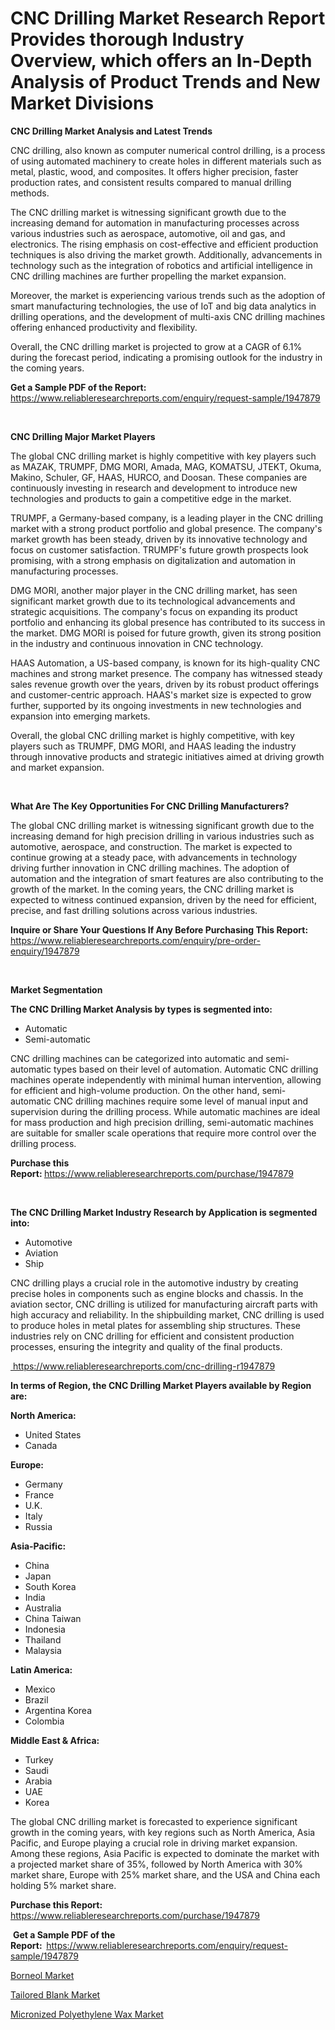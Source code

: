 <p><h1>CNC Drilling Market Research Report Provides thorough Industry Overview, which offers an In-Depth Analysis of Product Trends and New Market Divisions</h1></p><p><strong>CNC Drilling Market Analysis and Latest Trends</strong></p>
<p><p>CNC drilling, also known as computer numerical control drilling, is a process of using automated machinery to create holes in different materials such as metal, plastic, wood, and composites. It offers higher precision, faster production rates, and consistent results compared to manual drilling methods.</p><p>The CNC drilling market is witnessing significant growth due to the increasing demand for automation in manufacturing processes across various industries such as aerospace, automotive, oil and gas, and electronics. The rising emphasis on cost-effective and efficient production techniques is also driving the market growth. Additionally, advancements in technology such as the integration of robotics and artificial intelligence in CNC drilling machines are further propelling the market expansion.</p><p>Moreover, the market is experiencing various trends such as the adoption of smart manufacturing technologies, the use of IoT and big data analytics in drilling operations, and the development of multi-axis CNC drilling machines offering enhanced productivity and flexibility.</p><p>Overall, the CNC drilling market is projected to grow at a CAGR of 6.1% during the forecast period, indicating a promising outlook for the industry in the coming years.</p></p>
<p><strong>Get a Sample PDF of the Report:&nbsp;</strong> <a href="https://www.reliableresearchreports.com/enquiry/request-sample/1947879">https://www.reliableresearchreports.com/enquiry/request-sample/1947879</a></p>
<p>&nbsp;</p>
<p><strong>CNC Drilling Major Market Players</strong></p>
<p><p>The global CNC drilling market is highly competitive with key players such as MAZAK, TRUMPF, DMG MORI, Amada, MAG, KOMATSU, JTEKT, Okuma, Makino, Schuler, GF, HAAS, HURCO, and Doosan. These companies are continuously investing in research and development to introduce new technologies and products to gain a competitive edge in the market.</p><p>TRUMPF, a Germany-based company, is a leading player in the CNC drilling market with a strong product portfolio and global presence. The company's market growth has been steady, driven by its innovative technology and focus on customer satisfaction. TRUMPF's future growth prospects look promising, with a strong emphasis on digitalization and automation in manufacturing processes.</p><p>DMG MORI, another major player in the CNC drilling market, has seen significant market growth due to its technological advancements and strategic acquisitions. The company's focus on expanding its product portfolio and enhancing its global presence has contributed to its success in the market. DMG MORI is poised for future growth, given its strong position in the industry and continuous innovation in CNC technology.</p><p>HAAS Automation, a US-based company, is known for its high-quality CNC machines and strong market presence. The company has witnessed steady sales revenue growth over the years, driven by its robust product offerings and customer-centric approach. HAAS's market size is expected to grow further, supported by its ongoing investments in new technologies and expansion into emerging markets.</p><p>Overall, the global CNC drilling market is highly competitive, with key players such as TRUMPF, DMG MORI, and HAAS leading the industry through innovative products and strategic initiatives aimed at driving growth and market expansion.</p></p>
<p>&nbsp;</p>
<p><strong>What Are The Key Opportunities For CNC Drilling Manufacturers?</strong></p>
<p><p>The global CNC drilling market is witnessing significant growth due to the increasing demand for high precision drilling in various industries such as automotive, aerospace, and construction. The market is expected to continue growing at a steady pace, with advancements in technology driving further innovation in CNC drilling machines. The adoption of automation and the integration of smart features are also contributing to the growth of the market. In the coming years, the CNC drilling market is expected to witness continued expansion, driven by the need for efficient, precise, and fast drilling solutions across various industries.</p></p>
<p><strong>Inquire or Share Your Questions If Any Before Purchasing This Report:</strong> <a href="https://www.reliableresearchreports.com/enquiry/pre-order-enquiry/1947879">https://www.reliableresearchreports.com/enquiry/pre-order-enquiry/1947879</a></p>
<p>&nbsp;</p>
<p><strong>Market Segmentation</strong></p>
<p><strong>The CNC Drilling Market Analysis by types is segmented into:</strong></p>
<p><ul><li>Automatic</li><li>Semi-automatic</li></ul></p>
<p><p>CNC drilling machines can be categorized into automatic and semi-automatic types based on their level of automation. Automatic CNC drilling machines operate independently with minimal human intervention, allowing for efficient and high-volume production. On the other hand, semi-automatic CNC drilling machines require some level of manual input and supervision during the drilling process. While automatic machines are ideal for mass production and high precision drilling, semi-automatic machines are suitable for smaller scale operations that require more control over the drilling process.</p></p>
<p><strong>Purchase this Report:&nbsp;</strong><a href="https://www.reliableresearchreports.com/purchase/1947879">https://www.reliableresearchreports.com/purchase/1947879</a></p>
<p>&nbsp;</p>
<p><strong>The CNC Drilling Market Industry Research by Application is segmented into:</strong></p>
<p><ul><li>Automotive</li><li>Aviation</li><li>Ship</li></ul></p>
<p><p>CNC drilling plays a crucial role in the automotive industry by creating precise holes in components such as engine blocks and chassis. In the aviation sector, CNC drilling is utilized for manufacturing aircraft parts with high accuracy and reliability. In the shipbuilding market, CNC drilling is used to produce holes in metal plates for assembling ship structures. These industries rely on CNC drilling for efficient and consistent production processes, ensuring the integrity and quality of the final products.</p></p>
<p><a href="https://www.reliableresearchreports.com/cnc-drilling-r1947879">&nbsp;https://www.reliableresearchreports.com/cnc-drilling-r1947879</a></p>
<p><strong>In terms of Region, the CNC Drilling Market Players available by Region are:</strong></p>
<p>
    <p> <strong> North America: </strong>
        <ul>
            <li>United States</li>
            <li>Canada</li>
        </ul>
        </p> 
    <p> <strong> Europe: </strong>
        <ul>
            <li>Germany</li>
            <li>France</li>
            <li>U.K.</li>
            <li>Italy</li>
            <li>Russia</li>
        </ul>
        </p> 
    <p> <strong> Asia-Pacific: </strong>
        <ul>
            <li>China</li>
            <li>Japan</li>
            <li>South Korea</li>
            <li>India</li>
            <li>Australia</li>
            <li>China Taiwan</li>
            <li>Indonesia</li>
            <li>Thailand</li>
            <li>Malaysia</li>
        </ul>
        </p> 
    <p> <strong> Latin America: </strong>
        <ul>
            <li>Mexico</li>
            <li>Brazil</li>
            <li>Argentina Korea</li>
            <li>Colombia</li>
        </ul>
        </p> 
    <p> <strong> Middle East & Africa: </strong>
        <ul>
            <li>Turkey</li>
            <li>Saudi</li>
            <li>Arabia</li>
            <li>UAE</li>
            <li>Korea</li>
        </ul>
    </p>
    </p>
<p><p>The global CNC drilling market is forecasted to experience significant growth in the coming years, with key regions such as North America, Asia Pacific, and Europe playing a crucial role in driving market expansion. Among these regions, Asia Pacific is expected to dominate the market with a projected market share of 35%, followed by North America with 30% market share, Europe with 25% market share, and the USA and China each holding 5% market share.</p></p>
<p><strong>Purchase this Report: </strong><a href="https://www.reliableresearchreports.com/purchase/1947879">https://www.reliableresearchreports.com/purchase/1947879</a></p>
<p>&nbsp;<strong>Get a Sample PDF of the Report:&nbsp;&nbsp;</strong><a href="https://www.reliableresearchreports.com/enquiry/request-sample/1947879">https://www.reliableresearchreports.com/enquiry/request-sample/1947879</a></p>
<p><strong></strong></p>
<p><p><a href="https://www.linkedin.com/pulse/decoding-borneol-market-deep-dive-latest-trends-segmentation-wl9ye?trackingId=BAOGujNdgHbBsfMHPTnnSQ%3D%3D">Borneol Market</a></p><p><a href="https://www.linkedin.com/pulse/tailored-blank-market-size-examines-its-scope-primary-focus-hfgse?trackingId=pEN0wDy6b3UTyhZcsPB8Cg%3D%3D">Tailored Blank Market</a></p><p><a href="https://www.linkedin.com/pulse/micronized-polyethylene-wax-market-size-global-industry-wfjke?trackingId=vSyaOWAFlyF0%2B1Br2ttY6w%3D%3D">Micronized Polyethylene Wax Market</a></p></p>